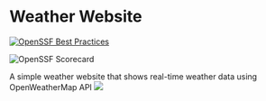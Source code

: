 # Weather Website
[![OpenSSF Best Practices](https://www.bestpractices.dev/projects/10291/badge)](https://www.bestpractices.dev/projects/10291)

![OpenSSF Scorecard](https://api.securityscorecards.dev/projects/github.com/Daviel03/Weather_Website/badge)

A simple weather website that shows real-time weather data using OpenWeatherMap API
<a href="https://www.bestpractices.dev/projects/10291"><img src="https://www.bestpractices.dev/projects/10291/badge"></a>

